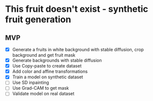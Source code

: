 # This fruit doesn't exist - synthetic fruit generation


## MVP
- [x] Generate a fruits in white background with stable diffusion, crop background and get fruit mask
- [x] Generate backgrounds with stable diffusion
- [x] Use Copy-paste to create dataset
- [x] Add color and affine transformations
- [x] Train a model on synthetic dataset
- [ ] Use SD inpainting
- [ ] Use Grad-CAM to get mask
- [ ] Validate model on real dataset
